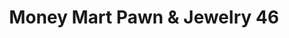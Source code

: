 ---
title: "Money Mart Pawn & Jewelry 46"
url: /san-antonio/money-mart-pawn-und-jewelry-46/
shop: Leiher
---